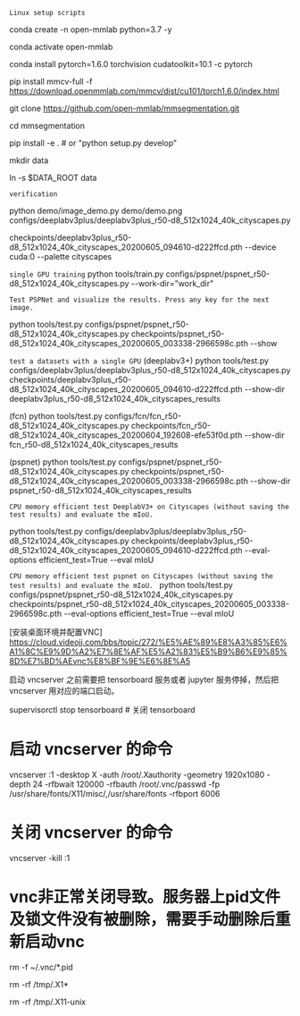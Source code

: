 `Linux setup scripts`

conda create -n open-mmlab python=3.7 -y

conda activate open-mmlab

conda install pytorch=1.6.0 torchvision cudatoolkit=10.1 -c pytorch

pip install mmcv-full -f https://download.openmmlab.com/mmcv/dist/cu101/torch1.6.0/index.html

git clone https://github.com/open-mmlab/mmsegmentation.git

cd mmsegmentation

pip install -e . # or "python setup.py develop"

mkdir data

ln -s $DATA_ROOT data

`verification`

python demo/image_demo.py demo/demo.png configs/deeplabv3plus/deeplabv3plus_r50-d8_512x1024_40k_cityscapes.py 

checkpoints/deeplabv3plus_r50-d8_512x1024_40k_cityscapes_20200605_094610-d222ffcd.pth --device cuda:0 --palette cityscapes

`single GPU training`
python tools/train.py configs/pspnet/pspnet_r50-d8_512x1024_40k_cityscapes.py --work-dir="work_dir"

`Test PSPNet and visualize the results. Press any key for the next image.`

python tools/test.py configs/pspnet/pspnet_r50-d8_512x1024_40k_cityscapes.py 
checkpoints/pspnet_r50-d8_512x1024_40k_cityscapes_20200605_003338-2966598c.pth --show

`test a datasets with a single GPU`
(deeplabv3+)
python tools/test.py
configs/deeplabv3plus/deeplabv3plus_r50-d8_512x1024_40k_cityscapes.py
checkpoints/deeplabv3plus_r50-d8_512x1024_40k_cityscapes_20200605_094610-d222ffcd.pth
--show-dir deeplabv3plus_r50-d8_512x1024_40k_cityscapes_results

(fcn)
python tools/test.py
configs/fcn/fcn_r50-d8_512x1024_40k_cityscapes.py
checkpoints/fcn_r50-d8_512x1024_40k_cityscapes_20200604_192608-efe53f0d.pth
--show-dir fcn_r50-d8_512x1024_40k_cityscapes_results

(pspnet)
python tools/test.py
configs/pspnet/pspnet_r50-d8_512x1024_40k_cityscapes.py
checkpoints/pspnet_r50-d8_512x1024_40k_cityscapes_20200605_003338-2966598c.pth
--show-dir pspnet_r50-d8_512x1024_40k_cityscapes_results

`CPU memory efficient test DeeplabV3+ on Cityscapes (without saving the test results) and evaluate the mIoU.`

python tools/test.py
configs/deeplabv3plus/deeplabv3plus_r50-d8_512x1024_40k_cityscapes.py
checkpoints/deeplabv3plus_r50-d8_512x1024_40k_cityscapes_20200605_094610-d222ffcd.pth
--eval-options efficient_test=True
--eval mIoU

`CPU memory efficient test pspnet on Cityscapes (without saving the test results) and evaluate the mIoU. `
python tools/test.py configs/pspnet/pspnet_r50-d8_512x1024_40k_cityscapes.py checkpoints/pspnet_r50-d8_512x1024_40k_cityscapes_20200605_003338-2966598c.pth --eval-options efficient_test=True --eval mIoU


[安装桌面环境并配置VNC] https://cloud.videojj.com/bbs/topic/272/%E5%AE%89%E8%A3%85%E6%A1%8C%E9%9D%A2%E7%8E%AF%E5%A2%83%E5%B9%B6%E9%85%8D%E7%BD%AEvnc%E8%BF%9E%E6%8E%A5


启动 vncserver 之前需要把 tensorboard 服务或者 jupyter 服务停掉，然后把vncserver 用对应的端口启动。

supervisorctl stop tensorboard     # 关闭 tensorboard


# 启动 vncserver 的命令
vncserver :1 -desktop X -auth /root/.Xauthority -geometry 1920x1080 -depth 24 -rfbwait 120000 -rfbauth /root/.vnc/passwd -fp /usr/share/fonts/X11/misc/,/usr/share/fonts -rfbport 6006


# 关闭 vncserver 的命令
vncserver -kill :1


# vnc非正常关闭导致。服务器上pid文件及锁文件没有被删除，需要手动删除后重新启动vnc

rm -f ~/.vnc/*.pid

rm -rf /tmp/.X1*

rm -rf /tmp/.X11-unix
